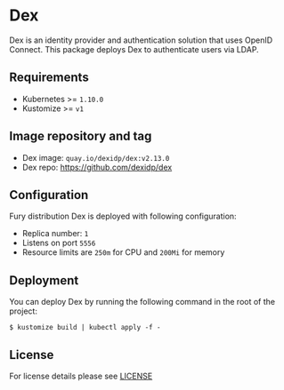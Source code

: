 # Dex

Dex is an identity provider and authentication solution that uses OpenID
Connect. This package deploys Dex to authenticate users via LDAP.


## Requirements

- Kubernetes >= `1.10.0`
- Kustomize >= `v1`


## Image repository and tag

* Dex image: `quay.io/dexidp/dex:v2.13.0`
* Dex repo: https://github.com/dexidp/dex


## Configuration

Fury distribution Dex is deployed with following configuration:

- Replica number: `1`
- Listens on port `5556`
- Resource limits are `250m` for CPU and `200Mi` for memory


## Deployment

You can deploy Dex by running the following command in the root of the project:

```shell
$ kustomize build | kubectl apply -f -
```


## License

For license details please see [LICENSE](https://sighup.io/fury/license)
